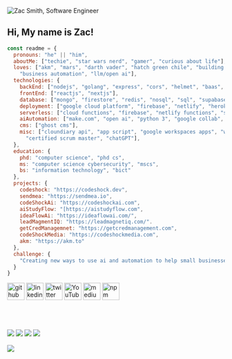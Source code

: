 ![Zac Smith, Software Engineer][heroImage]

## Hi, My name is Zac!


```js
const readme = {
  pronouns: "he" || "him",
  aboutMe: ["techie", "star wars nerd", "gamer", "curious about life"],
  loves: ["akm", "mars", "darth vader", "hatch green chile", "building web apps",
    "business automation", "llm/open ai"],
  technologies: {
    backEnd: ["nodejs", "golang", "express", "cors", "helmet", "baas", "rest", "saas", "graphql"],
    frontEnd: ["reactjs", "nextjs"],
    database: ["mongo", "firestore", "redis", "nosql", "sql", "supabase"],
    deployment: ["google cloud platform", "firebase", "netlify", "heroku"],
    serverless: ["cloud functions", "firebase", "netlify functions", "supabase"],
    aiAutomation: ["make.com", "open ai", "python 3", "google collab", "llama3", "groq", "crewai"],
    cms: ["ghost cms"],
    misc: ["cloundiary api", "app script", "google workspaces apps", "web app penetration testing",
      "certified scrum master", "chatGPT"],
  },
  education: {
    phd: "computer science", "phd cs",
    ms: "computer science cybersecurity", "mscs",
    bs: "information technology", "bict"
  },
  projects: {
    codeshock: "https://codeshock.dev",
    sendmea: "https://sendmea.io",
    codeShockAi: "https://codeshockai.com",
    aiStudyFlow: "[https://aistudyflow.com",
    ideaFlowAi: "https://ideaflowai.com/",
    leadMagmentIQ: "https://leadmagnetiq.com/".
    getCredManagemnet: "https://getcredmanagement.com",
    codeShockMedia: "https://codeshockmedia.com",
    akm: "https://akm.to"
  },
  challenge: {
    "Creating new ways to use ai and automation to help small businesses grow!"
  }
}

```




[<img src='https://cdn.jsdelivr.net/npm/simple-icons@3.0.1/icons/github.svg' alt='github' height='40'>](https://github.com/mrzacsmith)  [<img src='https://cdn.jsdelivr.net/npm/simple-icons@3.0.1/icons/linkedin.svg' alt='linkedin' height='40'>](https://www.linkedin.com/in/mrzacsmith/)  [<img src='https://cdn.jsdelivr.net/npm/simple-icons@3.0.1/icons/twitter.svg' alt='twitter' height='40'>](https://twitter.com/mrzacsmith)  [<img src='https://cdn.jsdelivr.net/npm/simple-icons@3.0.1/icons/youtube.svg' alt='YouTube' height='40'>](https://www.youtube.com/channel/zacsmith)  [<img src='https://cdn.jsdelivr.net/npm/simple-icons@3.0.1/icons/medium.svg' alt='medium' height='40'>](https://medium.com/@mrzacsmith)  [<img src='https://cdn.jsdelivr.net/npm/simple-icons@3.0.1/icons/npm.svg' alt='npm' height='40'>](https://www.npmjs.com/~mrzacsmith) 


<br />
<br />


[heroImage]: https://res.cloudinary.com/codeshock/image/upload/v1600191424/software_engineer_zac_final_cv6m2h.png

<div>
  <br />
  <a href="https://codeshock.dev"><img src="https://res.cloudinary.com/codeshock/image/upload/w_84,h_84/ICON_PNG_bvxthw.png" /></a>
  <a href="https://akm.to"><img src="https://res.cloudinary.com/codeshock/image/upload/w_84,h_84/akm_200_bje6vt.png" /></a>
  <a href="https://codeshockmedia.com"><img src="https://res.cloudinary.com/codeshock/image/upload/w_84,h_84/ICON_PNG_bvxthw.png" /></a>
  <a href="https://sendmea.io"><img src="https://res.cloudinary.com/codeshock/image/upload/v1673135499/main-logo_cxyomu.svg" /></a>
  <br />
</div>
<br />
<a href="https://www.buymeacoffee.com/jsdevworld"><img src="https://img.buymeacoffee.com/button-api/?text=Buy me a coffee&emoji=&slug=jsdevworld&button_colour=FFDD00&font_colour=000000&font_family=Lato&outline_colour=000000&coffee_colour=ffffff" /></a>
